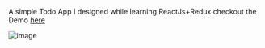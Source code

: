 A simple Todo App I designed while learning ReactJs+Redux
checkout the Demo [here](https://codesandbox.io/s/github/mazenelorbany/Todos-List-) 

![image](https://user-images.githubusercontent.com/52053790/63716330-b8b03400-c813-11e9-875e-21b902b5d951.png)
